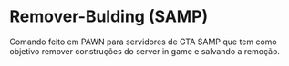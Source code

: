 # Remover-Bulding (SAMP)
Comando feito em PAWN para servidores de GTA SAMP que tem como objetivo remover construções do server in game e salvando a remoção.
